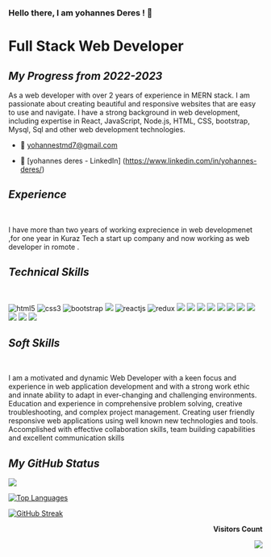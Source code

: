 
### Hello there, I am yohannes Deres ! 👋

  <h1><b>Full Stack Web Developer</b></h1>

<!------------------------------ Now ------------------------------>
 <section>
   <h2><i>My Progress from 2022-2023</i></h2>
 As a web developer with over 2 years of experience in MERN stack. I am passionate about creating beautiful and responsive websites that are easy to use and navigate. I have a strong background in web development, including expertise in React, JavaScript, Node.js, HTML, CSS, bootstrap, Mysql, Sql and other web development technologies.

- 📧 yohannestmd7@gmail.com
- 🔗 [yohannes deres - LinkedIn] (https://www.linkedin.com/in/yohannes-deres/)
    </section>
    <!------------------------------ Experience ------------------------------>
     <section>
      <h2><i>Experience</i></h2>
      <br>
      <p>
      I have more than two years of working exprecience in web developmenet ,for one year  in Kuraz Tech a  start up company and now working as web developer in romote .
      </p>
    </section>
    <!------------------------------ Knowledge ------------------------------>
     <section>
      <h2><i>Technical Skills</i></h2>
      <br>
    <p align="left">
          <img src="https://img.shields.io/badge/HTML5-E34F26?style=for-the-badge&logo=html5&logoColor=white" alt="html5" />
          <img src="https://img.shields.io/badge/CSS3-1572B6?style=for-the-badge&logo=css3&logoColor=white" alt="css3" />
          <img src="https://img.shields.io/badge/Bootstrap-563D7C?style=for-the-badge&logo=bootstrap&logoColor=white" alt="bootstrap" />
          <img src="https://img.shields.io/badge/JavaScript-323330?style=for-the-badge&logo=javascript&logoColor=F7DF1E" />
          <img src="https://img.shields.io/badge/React-20232A?style=for-the-badge&logo=react&logoColor=61DAFB" alt="reactjs" />
          <img src="https://img.shields.io/badge/Redux-593D88.svg?style=for-the-badge&logo=redux&logoColor=white" alt="redux" />
          <img src="https://img.shields.io/badge/PostgreSQL-316192?style=for-the-badge&logo=postgresql&logoColor=white" />
          <img src="https://img.shields.io/badge/MongoDB-4EA94B?style=for-the-badge&logo=mongodb&logoColor=white" />
          <img src="https://img.shields.io/badge/C%2B%2B-00599C?style=for-the-badge&logo=c%2B%2B&logoColor=white" />
          <img src="https://img.shields.io/badge/SQLite-07405E?style=for-the-badge&logo=sqlite&logoColor=white" />
          <img src="https://img.shields.io/badge/json-5E5C5C?style=for-the-badge&logo=json&logoColor=white" />
          <img src="https://img.shields.io/badge/Node.js-339933?style=for-the-badge&logo=nodedotjs&logoColor=white" />
          <img src="https://img.shields.io/badge/Express.js-000000?style=for-the-badge&logo=express&logoColor=white" />
          <img src="https://img.shields.io/badge/Visual_Studio_Code-0078D4?style=for-the-badge&logo=visual%20studio%20code&logoColor=white" />
          <img src="https://img.shields.io/badge/GIT-E44C30?style=for-the-badge&logo=git&logoColor=white" />
          <img src="https://img.shields.io/badge/GitHub-100000?style=for-the-badge&logo=github&logoColor=white" />
          <img src="https://img.shields.io/badge/Slack-4A154B?style=for-the-badge&logo=slack&logoColor=white" />
        </p>
      </p>

    </section>
    <!------------------------------ Soft Skills ------------------------------>
     <section>
      <h2><i>Soft Skills</i></h2>
      <br>
      <p>
     I am a motivated and dynamic Web Developer with a keen focus and experience in web
  application development and with a strong work ethic and innate ability to adapt in ever-changing
  and challenging environments. Education and experience in comprehensive problem solving,
  creative troubleshooting, and complex project management. Creating user friendly responsive
  web applications using well known new technologies and tools. Accomplished with effective
  collaboration skills, team building capabilities and excellent communication skills
      </p>
    </section>

<!------------------------------ My GitHub Stats ------------------------------>

<h2><i>My GitHub Status</i></h2>

<picture>
<source 
  srcset="https://github-readme-stats.vercel.app/api?username=yohannes57&show_icons=true&theme=dark"
  media="(prefers-color-scheme: dark), (prefers-color-scheme: no-preference)"
/>
<source
  srcset="https://github-readme-stats.vercel.app/api?username=yohannes57&show_icons=true"
  media="(prefers-color-scheme: dark), (prefers-color-scheme: no-preference)"
/>
<img src="https://github-readme-stats.vercel.app/api?username=yohannes57&show_icons=true" media="(prefers-color-scheme: dark), (prefers-color-scheme: no-preference)" />
</picture>

[![Top Languages](https://github-readme-stats.vercel.app/api/top-langs/?username=yohannes57&theme=dark)](https://github.com/anuraghazra/github-readme-stats)

[![GitHub Streak](http://github-readme-streak-stats.herokuapp.com?user=yohannes57&theme=dark)](https://git.io/streak-stats)

<div align="end">
<p><b>Visitors Count</b></p>  
<img src="https://profile-counter.glitch.me/{yohannes57}/count.svg" />
</div>

